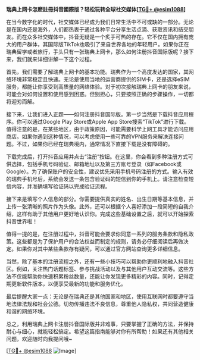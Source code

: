 **瑞典上网卡怎麽註冊抖音國際版？轻松玩转全球社交媒体[[TG💪+ @esim1088](https://t.me/s/esim1088)]**

在当今数字化的时代，社交媒体已经成为我们日常生活中不可或缺的一部分。无论是在国内还是海外，人们都热衷于通过各种平台分享生活点滴、获取资讯和结交朋友。而在众多社交媒体中，抖音无疑是一个炙手可热的存在。它不仅在国内拥有庞大的用户群体，其国际版TikTok也吸引了来自世界各地的年轻用户。如果你正在瑞典留学或者旅行，手头只有一张瑞典上网卡，那么如何注册抖音国际版呢？接下来，我们就来详细讲解一下这个过程。

首先，我们需要了解瑞典上网卡的基本功能。瑞典作为一个高度发达的国家，其网络环境非常稳定且快速。无论是使用当地的运营商提供的SIM卡，还是选择eSIM服务，都能让你享受到高质量的网络体验。对于初次接触瑞典上网卡的朋友来说，可能会对如何设置和使用感到困惑。但别担心，只要按照正确的步骤操作，一切都将迎刃而解。

接下来，让我们进入正题——如何注册抖音国际版。第一步当然是下载抖音应用程序。你可以通过Google Play Store或Apple App Store搜索“TikTok”进行下载。值得注意的是，在某些地区，由于政策原因，可能需要科学上网工具才能访问应用商店。如果你遇到这种情况，可以考虑使用一些可靠的VPN服务来解决连接问题。不过，如果你已经在瑞典境内，通常情况下直接下载是没有障碍的。

下载完成后，打开抖音应用并点击“注册”按钮。在这里，你会看到多种注册方式可供选择，包括手机号码验证、邮箱地址以及第三方账号登录（如Facebook或Google）。为了确保账户的安全性，建议优先采用手机号码注册的方式。输入有效的瑞典手机号后，系统会发送一条包含验证码的短信到你的手机上。请注意检查短信内容，并准确填写验证码以完成验证流程。

接下来是填写个人信息的部分。你需要提供真实的姓名、出生日期等基本信息，并上传一张清晰的照片作为头像。此外，还可以根据个人喜好添加一段简短的自我介绍，这样有助于其他用户更好地认识你。完成这些基础设置之后，就可以开始探索抖音世界啦！

值得一提的是，在注册过程中，抖音可能会要求你同意一系列的服务条款和隐私政策。这些都是为了保护用户的合法权益而制定的规则，请务必仔细阅读后再做决定。如果你对其中某些条款存有疑问，可以通过官方网站查询更多详细信息。

当然，除了基本的注册流程之外，还有一些小技巧可以帮助你更顺利地融入抖音社区。例如，关注热门话题标签、参与挑战活动以及与其他用户互动交流等。这些方法不仅能帮助你快速积累粉丝数量，还能让你发现更多精彩的内容。同时，记得定期更新软件版本，以便享受最新的功能和服务优化。

最后提醒大家一点：无论是在瑞典还是其他国家和地区，使用互联网时都要遵守当地法律法规和社会公德。切勿传播违法不良信息，尊重他人隐私权，共同营造健康和谐的网络环境。

总之，利用瑞典上网卡注册抖音国际版并非难事，只要掌握了正确的方法，并保持耐心与细心，就能轻松搞定。希望这篇指南能够对你有所帮助！如果还有其他相关问题，欢迎随时向我提问哦~ 

[[TG💪+ @esim1088](https://t.me/s/esim1088) ![Image](https://i.postimg.cc/4NQfJmqS/Snipaste-2025-05-13-00-14-12.png)]